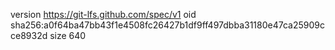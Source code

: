 version https://git-lfs.github.com/spec/v1
oid sha256:a0f64ba47bb43f1e4508fc26427b1df9ff497dbba31180e47ca25909cce8932d
size 640

